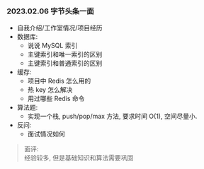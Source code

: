 ### 2023.02.06 字节头条一面

- 自我介绍/工作室情况/项目经历
- 数据库:
  - 说说 MySQL 索引
  - 主键索引和唯一索引的区别
  - 主键索引和普通索引的区别
- 缓存:
  - 项目中 Redis 怎么用的
  - 热 key 怎么解决
  - 用过哪些 Redis 命令
- 算法题:
  - 实现一个栈, push/pop/max 方法, 要求时间 O(1), 空间尽量小.
- 反问:
  - 面试情况如何

> 面评:  
> 经验较多, 但是基础知识和算法需要巩固